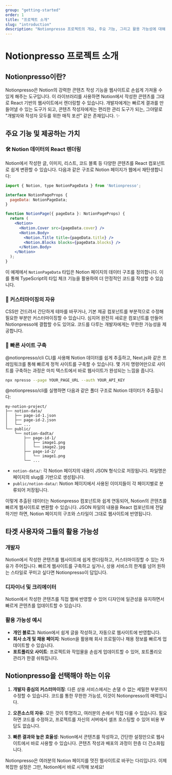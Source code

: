 ```yaml
---
group: "getting-started"
order: 1
title: "프로젝트 소개"
slug: "introduction"
description: "Notionpresso 프로젝트의 개요, 주요 기능, 그리고 활용 가능성에 대해 소개합니다."
---
```


# Notionpresso 프로젝트 소개

## Notionpresso이란?

Notionpresso은 Notion의 강력한 콘텐츠 작성 기능을 웹사이트로 손쉽게 가져올 수 있게 해주는 도구입니다. 이 라이브러리를 사용하면 Notion에서 작성한 콘텐츠를 그대로 React 기반의 웹사이트에서 렌더링할 수 있습니다. 개발자에게는 빠르게 결과를 만들어낼 수 있는 도구가 되고, 콘텐츠 작성자에게는 편리한 관리 도구가 되는, 그야말로 "개발자와 작성자 모두를 위한 매직 포션" 같은 존재입니다. ✨

## 주요 기능 및 제공하는 가치

### 🛠️ Notion 데이터의 React 렌더링

Notion에서 작성한 글, 이미지, 리스트, 코드 블록 등 다양한 콘텐츠를 React 컴포넌트로 쉽게 변환할 수 있습니다. 다음과 같은 구조로 Notion 페이지가 웹에서 재탄생합니다:

```jsx
import { Notion, type NotionPageData } from 'Notionpresso';

interface NotionPageProps {
  pageData: NotionPageData;
}

function NotionPage({ pageData }: NotionPageProps) {
  return (
    <Notion>
      <Notion.Cover src={pageData.cover} />
      <Notion.Body>
        <Notion.Title title={pageData.title} />
        <Notion.Blocks blocks={pageData.blocks} />
      </Notion.Body>
    </Notion>
  );
}
```

이 예제에서 `NotionPageData` 타입은 Notion 페이지의 데이터 구조를 정의합니다. 이를 통해 TypeScript의 타입 체크 기능을 활용하여 더 안정적인 코드를 작성할 수 있습니다.

### 🎨 커스터마이징의 자유

CSS만 건드려서 간단하게 테마를 바꾸거나, 기본 제공 컴포넌트를 부분적으로 수정해 필요한 부분만 커스터마이징할 수 있습니다. 심지어 완전히 새로운 컴포넌트를 만들어 Notionpresso에 결합할 수도 있어요. 코드를 다루는 개발자에게는 무한한 가능성을 제공합니다.

### 🚀 빠른 사이트 구축

@notionpresso/cli CLI를 사용해 Notion 데이터를 쉽게 추출하고, Next.js와 같은 프레임워크를 통해 빠르게 정적 사이트를 구축할 수 있습니다. 몇 가지 명령어만으로 사이트를 구축하는 과정은 마치 텍스트에서 바로 웹사이트가 완성되는 느낌을 줍니다.

```bash
npx npresso --page YOUR_PAGE_URL --auth YOUR_API_KEY
```

@notionpresso/cli를 실행하면 다음과 같은 폴더 구조로 Notion 데이터가 추출됩니다:

```
my-notion-project/
├── notion-data/
│   ├── page-id-1.json
│   ├── page-id-2.json
│   └── ...
└── public/
    └── notion-dadta/
        ├── page-id-1/
        │   ├── image1.png
        │   └── image2.jpg
        ├── page-id-2/
        │   └── image1.png
        └── ...
```

- `notion-data/`: 각 Notion 페이지의 내용이 JSON 형식으로 저장됩니다. 파일명은 페이지의 slug를 기반으로 생성됩니다.
- `public/notion-data/`: Notion 페이지에서 사용된 이미지들이 각 페이지별로 분류되어 저장됩니다.

이렇게 추출된 데이터는 Notionpresso 컴포넌트와 쉽게 연동되어, Notion의 콘텐츠를 빠르게 웹사이트로 변환할 수 있습니다. JSON 파일의 내용을 React 컴포넌트에 전달하기만 하면, Notion 페이지의 구조와 스타일이 그대로 웹사이트에 반영됩니다.

## 타겟 사용자와 그들의 활용 가능성

### 개발자

Notion에서 작성한 콘텐츠를 웹사이트에 쉽게 렌더링하고, 커스터마이징할 수 있는 자유가 주어집니다. 빠르게 웹사이트를 구축하고 싶거나, 상용 서비스의 한계를 넘어 원하는 스타일로 꾸미고 싶다면 Notionpresso이 답입니다.

### 디자이너 및 크리에이터

Notion에서 작성한 콘텐츠를 직접 웹에 반영할 수 있어 디자인에 일관성을 유지하면서 빠르게 콘텐츠를 업데이트할 수 있습니다.

### 활용 가능성 예시

- **개인 블로그**: Notion에서 쉽게 글을 작성하고, 자동으로 웹사이트에 반영합니다.
- **회사 소개 및 채용 페이지**: Notion을 활용해 회사 프로필이나 채용 정보를 빠르게 업데이트할 수 있습니다.
- **포트폴리오 사이트**: 프로젝트와 작업물을 손쉽게 업데이트할 수 있어, 포트폴리오 관리가 한결 쉬워집니다.

## Notionpresso을 선택해야 하는 이유

1. **개발자 중심의 커스터마이징**: 다른 상용 서비스에서는 손댈 수 없는 세밀한 부분까지 수정할 수 있습니다. 코드를 통한 무한한 가능성, 이것이 Notionpresso의 매력입니다.

2. **오픈소스의 자유**: 모든 것이 투명하고, 여러분의 손에서 직접 다룰 수 있습니다. 필요하면 코드를 수정하고, 프로젝트를 자신의 서버에서 셀프 호스팅할 수 있어 비용 부담도 없습니다.

3. **빠른 결과와 높은 효율성**: Notion에서 콘텐츠를 작성하고, 간단한 설정만으로 웹사이트에서 바로 사용할 수 있습니다. 콘텐츠 작성과 배포의 과정이 한층 더 간소화됩니다.

Notionpresso은 여러분의 Notion 페이지를 멋진 웹사이트로 바꾸는 다리입니다. 이제 복잡한 설정은 그만, Notion에서 바로 시작해 보세요!
